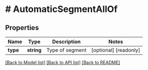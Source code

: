 # # AutomaticSegmentAllOf

## Properties

Name | Type | Description | Notes
------------ | ------------- | ------------- | -------------
**type** | **string** | Type of segment | [optional] [readonly]

[[Back to Model list]](../../README.md#models) [[Back to API list]](../../README.md#endpoints) [[Back to README]](../../README.md)
